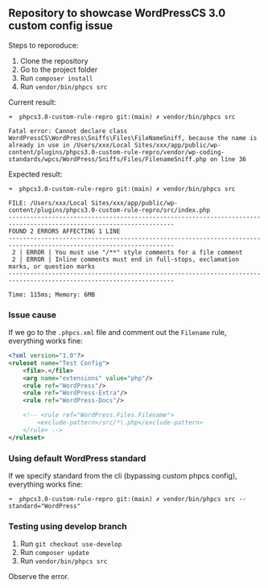 ## Repository to showcase WordPressCS 3.0 custom config issue

Steps to reporoduce:

1. Clone the repository
2. Go to the project folder
3. Run `composer install`
4. Run `vendor/bin/phpcs src`

Current result:

```
➜  phpcs3.0-custom-rule-repro git:(main) ✗ vendor/bin/phpcs src

Fatal error: Cannot declare class WordPressCS\WordPress\Sniffs\Files\FileNameSniff, because the name is already in use in /Users/xxx/Local Sites/xxx/app/public/wp-content/plugins/phpcs3.0-custom-rule-repro/vendor/wp-coding-standards/wpcs/WordPress/Sniffs/Files/FilenameSniff.php on line 36
```

Expected result:

```
➜  phpcs3.0-custom-rule-repro git:(main) ✗ vendor/bin/phpcs src

FILE: /Users/xxx/Local Sites/xxx/app/public/wp-content/plugins/phpcs3.0-custom-rule-repro/src/index.php
--------------------------------------------------------------------------------------------------------------------
FOUND 2 ERRORS AFFECTING 1 LINE
--------------------------------------------------------------------------------------------------------------------
 2 | ERROR | You must use "/**" style comments for a file comment
 2 | ERROR | Inline comments must end in full-stops, exclamation marks, or question marks
--------------------------------------------------------------------------------------------------------------------

Time: 115ms; Memory: 6MB
```

### Issue cause

If we go to the `.phpcs.xml` file and comment out the `Filename` rule, everything works fine:

```xml
<?xml version="1.0"?>
<ruleset name="Test Config">
	<file>.</file>
	<arg name="extensions" value="php"/>
	<rule ref="WordPress"/>
	<rule ref="WordPress-Extra"/>
	<rule ref="WordPress-Docs"/>

	<!-- <rule ref="WordPress.Files.Filename">
		<exclude-pattern>/src/*\.php</exclude-pattern>
	</rule> -->
</ruleset>
```

### Using default WordPress standard

If we specify standard from the cli (bypassing custom phpcs config), everything works fine:

```
➜  phpcs3.0-custom-rule-repro git:(main) ✗ vendor/bin/phpcs src --standard="WordPress"
```

### Testing using develop branch

1. Run `git checkout use-develop`
2. Run `composer update`
3. Run `vendor/bin/phpcs src`

Observe the error.
